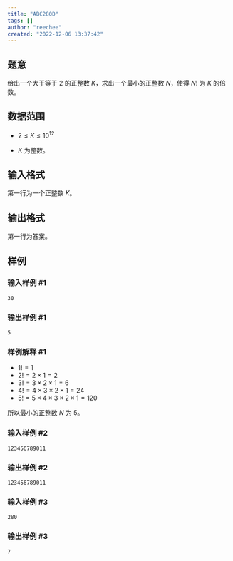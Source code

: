 ```yaml
---
title: "ABC280D"
tags: []
author: "reechee"
created: "2022-12-06 13:37:42"
---
```


## 题意

给出一个大于等于 $2$ 的正整数 $K$，求出一个最小的正整数 $N$，使得 $N!$ 为 $K$ 的倍数。

## 数据范围

- $2 \leq K \leq 10^{12}$

- $K$ 为整数。

## 输入格式

第一行为一个正整数 $K$。

## 输出格式

第一行为答案。

## 样例

### 输入样例 #1

```
30
```

### 输出样例 #1

```
5
```

### 样例解释 #1

- $1! = 1$
- $2! = 2 \times 1 = 2$
- $3! = 3 \times 2 \times 1 = 6$
- $4! = 4 \times 3 \times 2 \times 1 = 24$
- $5! = 5 \times 4 \times 3 \times 2 \times 1 = 120$

所以最小的正整数 $N$ 为 $5$。

### 输入样例 #2

```
123456789011
```

### 输出样例 #2

```
123456789011
```

### 输入样例 #3

```
280
```

### 输出样例 #3

```
7
```